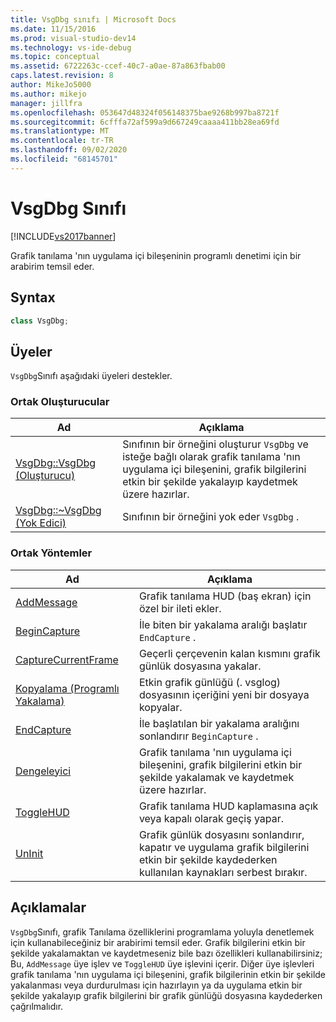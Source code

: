```yaml
---
title: VsgDbg sınıfı | Microsoft Docs
ms.date: 11/15/2016
ms.prod: visual-studio-dev14
ms.technology: vs-ide-debug
ms.topic: conceptual
ms.assetid: 6722263c-ccef-40c7-a0ae-87a863fbab00
caps.latest.revision: 8
author: MikeJo5000
ms.author: mikejo
manager: jillfra
ms.openlocfilehash: 053647d48324f056148375bae9268b997ba8721f
ms.sourcegitcommit: 6cfffa72af599a9d667249caaaa411bb28ea69fd
ms.translationtype: MT
ms.contentlocale: tr-TR
ms.lasthandoff: 09/02/2020
ms.locfileid: "68145701"
---
```

# <a name="vsgdbg-class"></a>VsgDbg Sınıfı
[!INCLUDE[vs2017banner](../includes/vs2017banner.md)]

Grafik tanılama 'nın uygulama içi bileşeninin programlı denetimi için bir arabirim temsil eder.  
  
## <a name="syntax"></a>Syntax  
  
```cpp  
class VsgDbg;  
```  
  
## <a name="members"></a>Üyeler  
 `VsgDbg`Sınıfı aşağıdaki üyeleri destekler.  
  
### <a name="public-constructors"></a>Ortak Oluşturucular  
  
|Ad|Açıklama|  
|----------|-----------------|  
|[VsgDbg::VsgDbg (Oluşturucu)](../debugger/vsgdbg-vsgdbg-constructor.md)|Sınıfının bir örneğini oluşturur `VsgDbg` ve isteğe bağlı olarak grafik tanılama 'nın uygulama içi bileşenini, grafik bilgilerini etkin bir şekilde yakalayıp kaydetmek üzere hazırlar.|  
|[VsgDbg::~VsgDbg (Yok Edici)](../debugger/vsgdbg-tilde-vsgdbg-destructor.md)|Sınıfının bir örneğini yok eder `VsgDbg` .|  
  
### <a name="public-methods"></a>Ortak Yöntemler  
  
|Ad|Açıklama|  
|----------|-----------------|  
|[AddMessage](../debugger/addmessage.md)|Grafik tanılama HUD (baş ekran) için özel bir ileti ekler.|  
|[BeginCapture](../debugger/begincapture.md)|İle biten bir yakalama aralığı başlatır `EndCapture` .|  
|[CaptureCurrentFrame](../debugger/capturecurrentframe.md)|Geçerli çerçevenin kalan kısmını grafik günlük dosyasına yakalar.|  
|[Kopyalama (Programlı Yakalama)](../debugger/copy-programmatic-capture.md)|Etkin grafik günlüğü (. vsglog) dosyasının içeriğini yeni bir dosyaya kopyalar.|  
|[EndCapture](../debugger/endcapture.md)|İle başlatılan bir yakalama aralığını sonlandırır `BeginCapture` .|  
|[Dengeleyici](../debugger/init.md)|Grafik tanılama 'nın uygulama içi bileşenini, grafik bilgilerini etkin bir şekilde yakalamak ve kaydetmek üzere hazırlar.|  
|[ToggleHUD](../debugger/togglehud.md)|Grafik tanılama HUD kaplamasına açık veya kapalı olarak geçiş yapar.|  
|[UnInit](../debugger/uninit.md)|Grafik günlük dosyasını sonlandırır, kapatır ve uygulama grafik bilgilerini etkin bir şekilde kaydederken kullanılan kaynakları serbest bırakır.|  
  
## <a name="remarks"></a>Açıklamalar  
 `VsgDbg`Sınıfı, grafik Tanılama özelliklerini programlama yoluyla denetlemek için kullanabileceğiniz bir arabirimi temsil eder. Grafik bilgilerini etkin bir şekilde yakalamaktan ve kaydetmeseniz bile bazı özellikleri kullanabilirsiniz; Bu, `AddMessage` üye işlev ve `ToggleHUD` üye işlevini içerir. Diğer üye işlevleri grafik tanılama 'nın uygulama içi bileşenini, grafik bilgilerinin etkin bir şekilde yakalanması veya durdurulması için hazırlayın ya da uygulama etkin bir şekilde yakalayıp grafik bilgilerini bir grafik günlüğü dosyasına kaydederken çağrılmalıdır.
